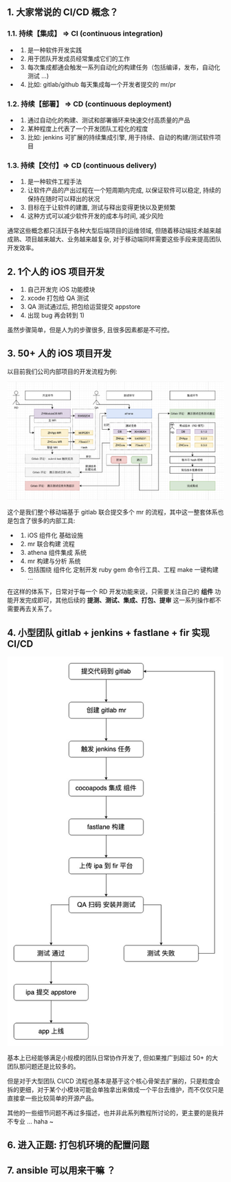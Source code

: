 ## 1. 大家常说的 CI/CD 概念？

### 1.1. 持续【集成】 => CI (continuous integration) 

- 1) 是一种软件开发实践
- 2) 用于团队开发成员经常集成它们的工作
- 3) 每次集成都通会触发一系列自动化的构建任务（包括编译，发布，自动化测试 ...)
- 4) 比如: gitlab/github 每天集成每一个开发者提交的 mr/pr

### 1.2. 持续【部署】 => CD (continuous deployment)

- 1) 通过自动化的构建、测试和部署循环来快速交付高质量的产品
- 2) 某种程度上代表了一个开发团队工程化的程度
- 3) 比如: jenkins 可扩展的持续集成引擎, 用于持续、自动的构建/测试软件项目

### 1.3. 持续【交付】=> CD (continuous delivery)

- 1) 是一种软件工程手法
- 2) 让软件产品的产出过程在一个短周期内完成, 以保证软件可以稳定, 持续的保持在随时可以释出的状况
- 3) 目标在于让软件的建置, 测试与释出变得更快以及更频繁
- 4) 这种方式可以减少软件开发的成本与时间, 减少风险

通常这些概念都只活跃于各种大型后端项目的运维领域, 但随着移动端技术越来越成熟、项目越来越大、业务越来越复杂, 对于移动端同样需要这些手段来提高团队开发效率。



## 2. 1个人的 iOS 项目开发

- 1) 自己开发完 iOS 功能模块
- 2) xcode 打包给 QA 测试
- 3) QA 测试通过后, 把包给运营提交 appstore
- 4) 出现 bug 再会转到 1) 

虽然步骤简单，但是人为的步骤很多, 且很多因素都是不可控。



## 3. 50+ 人的 iOS 项目开发

以目前我们公司内部项目的开发流程为例:

![](01.png)

这个是我们整个移动端基于 gitlab 联合提交多个 mr 的流程，其中这一整套体系也是包含了很多的内部工具:

- 1) iOS 组件化 基础设施
- 2) mr 联合构建 流程
- 3) athena 组件集成 系统
- 4) mr 构建与分析 系统
- 5) 包括围绕 组件化 定制开发 ruby gem 命令行工具、工程 make 一键构建 ...

在这样的体系下，日常对于每一个 RD 开发功能来说，只需要关注自己的 **组件** 功能开发完成即可，其他后续的 **提测、测试、集成、打包、提审** 这一系列操作都不需要再去关系了。



## 4. 小型团队 gitlab + jenkins + fastlane + fir 实现 CI/CD

![](02.jpg)

基本上已经能够满足小规模的团队日常协作开发了, 但如果推广到超过 50+ 的大团队那问题还是比较多的。

但是对于大型团队 CI/CD 流程也基本是基于这个核心骨架去扩展的，只是粒度会拆的更细，对于某个小模块可能会单独拿出来做成一个平台去维护，而不仅仅只是直接拿一些比较简单的开源产品。

其他的一些细节问题不再过多描述，也并非此系列教程所讨论的，更主要的是我并不专业 … haha ~



## 6. 进入正题: 打包机环境的配置问题





## 7. ansible 可以用来干嘛 ？

